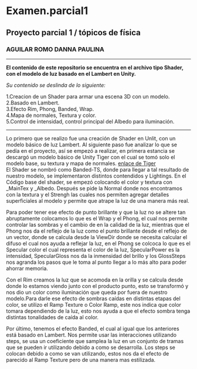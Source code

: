 ﻿# Examen.parcial1
## Proyecto parcial 1 / tópicos de física
### AGUILAR ROMO DANNA PAULINA    
* * *
**El contenido de este repositorio se encuentra en el archivo tipo Shader, con el modelo de luz basado en el Lambert en Unity.**

*Su contenido se deslinda de lo siguiente:*  

1.Creacion de un Shader para armar una escena 3D con un modelo.  
2.Basado en Lambert.  
3.Efecto Rim, Phong, Banded, Wrap.  
4.Mapa de normales, Textura y color.  
5.Control de intensidad, control principal del Albedo para iluminación.
___
Lo primero que se realizo fue una creación de Shader en Unlit, con un modelo básico de luz Lambert. Al siguiente paso fue analizar lo que se pedía en el proyecto, así se empezó a realizar, en primera estancia se descargó un modelo básico de Unity Tiger con el cual se tomó solo el modelo base, su textura y mapa de normales. [enlace de Tiger](https://assetstore.unity.com/packages/3d/characters/animals/mammals/golden-tiger-55797)  
El Shader se nombró como Banded-TS, donde para llegar a tal resultado de nuestro modelo, se implementaron distintos contendidos y Lightings.
En el Código base del shader, se empezó colocando el color y textura con _MainTex y _Albedo. Después se pide la Normal donde nos encontramos con la textura y el Strengh las cuales nos permiten agregar detalles superficiales al modelo y permite que atrape la luz de una manera más real.  

Para poder tener ese efecto de punto brillante y que la luz no se altere tan abruptamente colocamos lo que es el Wrap y el Phong, el cual nos permite controlar las sombras y el cambio de en la calidad de la luz, mientras que el Phong nos da el reflejo de la luz como el punto brillante desde el reflejo de un vector, donde se calcula desde la ViewDir donde se necesita calcular el difuso el cual nos ayuda a reflejar la luz, en el Phong se colcoca lo que es el Specular color el cual representa el color de la luz, SpecularPower es la intensidad, SpecularGloss nos da la inmensidad del brillo y los GlossSteps nos agranda los pasos que le toma al punto llegar a lo más alto para poder ahorrar memoria.  

Con el Rim creamos la luz que se acomoda en la orilla y se calcula desde donde lo estamos viendo junto con el producto punto, esto se transformó y nos dio un color como iluminación que queda por fuera de nuestro modelo.Para darle ese efecto de sombras caídas en distintas etapas del color, se utilizo el Ramp Texture o Color Ramp, este nos indica que color tomara dependiendo de la luz, esto nos ayuda a que el efecto sombra tenga distintas tonalidades de caída al color.  

Por último, tenemos el efecto Banded, el cual al igual que los anteriores está basado en Lambert. Nos permite usar las interacciones utilizando steps, se usa un coeficiente que samplea la luz en un conjunto de tramas que se pueden ir utilizando debido a como se desarrolla. Los steps se colocan debido a como se van utilizando, estos nos da el efecto de parecido al Ramp Texture pero de una manera mas estilizada. 
